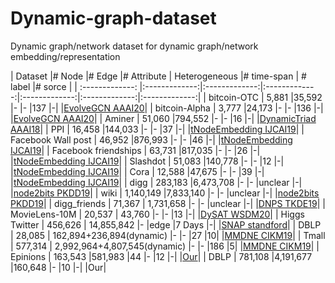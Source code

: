 # Dynamic-graph-dataset
Dynamic graph/network dataset for dynamic graph/network embedding/representation

| Dataset         |# Node         |# Edge         |# Attribute    | Heterogeneous |# time-span    | # label |# sorce        |
| :-------------: |:-------------:|:-------------:|:-------------:|:-------------:|:-------------:|:-------------:|
| bitcoin-OTC     | 5,881         |35,592         |-             |-             |137  |-|            |[EvolveGCN AAAI20](http://snap.stanford.edu/data/soc-sign-bitcoin-otc.html)|
| bitcoin-Alpha   | 3,777         |24,173         |-             |-             |136    |-|        |[EvolveGCN AAAI20](https://snap.stanford.edu/data/soc-sign-bitcoin-alpha.html)|
| Aminer          | 51,060        |794,552        |-             |-             |16       |-|      |[DynamicTriad AAAI18](https://drive.google.com/file/d/1vzvVhZ-FIY3iY3nBQlW77GRfJO0o_Ugg/view?usp=sharing)|
| PPI          | 16,458        |144,033       |-             |-            |37       |-|      |[tNodeEmbedding IJCAI19](https://github.com/urielsinger/tNodeEmbed)|
| Facebook Wall post          | 46,952        |876,993       |-             |-            |46        |-|     |[tNodeEmbedding IJCAI19](http://konect.uni-koblenz.de/networks/facebook-wosn-wall)|
| Facebook friendships          | 63,731        |817,035       |-             |-             |26       |-|      |[tNodeEmbedding IJCAI19](http://konect.uni-koblenz.de/networks/facebook-wosn-links)|
| Slashdot          | 51,083        |140,778       |-             |-             |12       |-|      |[tNodeEmbedding IJCAI19](http://konect.uni-koblenz.de/networks/slashdot-threads)|
| Cora          | 12,588        |47,675       |-             |-             |39      |-|       |[tNodeEmbedding IJCAI19](http://konect.uni-koblenz.de/networks/slashdot-threads)|
| digg          | 283,183        |6,473,708       |-             |-             |unclear      |-|       |[node2bits PKDD19](http://konect.uni-koblenz.de/networks/slashdot-threads)|
| wiki          | 1,140,149        |7,833,140       |-             |-             |unclear     |-|        |[node2bits PKDD19](http://konect.uni-koblenz.de/networks/slashdot-threads)|
| digg_friends          | 71,367        | 1,731,658       |-             |-             |unclear      |-|       |[DNPS TKDE19](https://www.isi.edu/~lerman/downloads/digg2009.html)|
| MovieLens-10M          | 20,537        | 43,760       |-             |-             |13       |-|      |[DySAT WSDM20](https://drive.google.com/open?id=1TAWipN2y6uYf5BRtlKp-NY2BT3znH1YB)|
| Higgs Twitter          | 456,626        | 14,855,842       |-             |edge             |7 Days       |-|      |[SNAP standford](http://snap.stanford.edu/data/higgs-twitter.html)|
| DBLP          | 28,085        | 162,894+236,894(dynamic)       |-             |-             |27        |10|     |[MMDNE CIKM19](https://github.com/rootlu/MMDNE/tree/master/data)|
| Tmall          | 577,314        | 2,992,964+4,807,545(dynamic)       |-             |-             |186        |5|     |[MMDNE CIKM19](https://github.com/rootlu/MMDNE/tree/master/data)|
| Epinions          | 163,543        |581,983       |44             |-             |12        |-|     |[Our](https://cse.msu.edu/~tangjili/trust.html)|
| DBLP          | 781,108        |4,191,677       |160,648             |-             |10       |-|      |Our|
